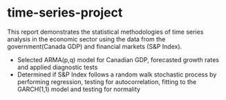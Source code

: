 # time-series-project
This report demonstrates the statistical methodologies of time series analysis in the economic sector using the data from the government(Canada GDP) and financial markets (S&P Index). 
- Selected ARMA(p,q) model for Canadian GDP, forecasted growth rates and applied diagnostic tests
- Determined if S&P Index follows a random walk stochastic process by performing regression, testing for autocorrelation,
fitting to the GARCH(1,1) model and testing for normality
